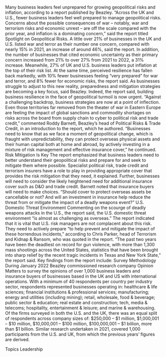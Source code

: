 Many business leaders feel unprepared for growing geopolitical risks and inflation, according to a report published by Beazley.
“Across the UK and U.S., fewer business leaders feel well prepared to manage geopolitical risks. Concerns about the possible consequences of war – notably, war and terrorism risks and economic unrest – are off the scale compared with the prior year, and inflation is a dominating concern,” said the report titled Spotlight on Geopolitical Risks.
A little over 21% of businesses in the UK and U.S. listed war and terror as their number one concern, compared with nearly 15% in 2021, an increase of around 46%, said the report. In addition, the number of businesses that cited economic uncertainty as their primary concern increased from 21% to over 27% from 2021 to 2022, a 31% increase. Meanwhile, 27% of UK and U.S. business leaders put inflation at the top of their risk list.
At the same time, perceived resilience has fallen back markedly, with 10% fewer businesses feeling “very prepared” for war and terror, and 8% fewer for economic risks, the report said.
As businesses struggle to adjust to this new reality, preparedness and mitigation strategies are becoming a key focus, said Beazley. Indeed, the report said, building business resilience in the face of geopolitical turmoil is now urgent.
“Against a challenging backdrop, business strategies are now at a point of inflection. Even those territories far removed from the theater of war in Eastern Europe are feeling the impact of global sanctions and commodity shortages on risks across the board from supply chain to cyber to political risk and trade credit,” commented Roddy Barnett, Beazley’s head of Political Risks & Trade Credit, in an introduction to the report, which he authored.
“Businesses need to know that as we face a moment of geopolitical change, which is fraught with unpredictability, they can protect overseas physical assets and their human capital both at home and abroad, by actively investing in a mixture of risk management and effective insurance cover,” he continued.
Risk Mitigation Is Key
The report emphasized that business leaders need to better understand their geopolitical risks and prepare for and seek to mitigate them where possible. Specialist political risk, trade credit and terrorism insurers have a role to play in providing appropriate cover that provides the risk mitigation that they need, it explained.
Further, businesses will need to consider the likely heightened need for additional insurance cover such as D&O and trade credit.
Barnett noted that insurance buyers will need to make choices. “Should cover to protect overseas assets be cancellable or not? And will an investment in insurance help reduce the threat from or mitigate the impact of a deadly weapons event?”
U.S. Domestic Threat Environment
Commenting on the scourge of deadly weapons attacks in the U.S., the report said, the U.S. domestic threat environment “is almost as challenging as overseas.”
The report indicated that it is vital that U.S. risk managers are not complacent about this risk. They need to actively prepare “to help prevent and mitigate the impact of these horrendous incidents,” according to Chris Parker, head of Terrorism and Kidnap & Ransom, who was quoted in the report.
“The past two years have been the deadliest on record for gun violence, with more than 1,300 mass shootings across the United States, statistics that have been brought into sharp relief by the recent tragic incidents in Texas and New York State,” the report said.
Key findings from the report include:
Survey Methodology
During January 2022 Beazley commissioned research company Opinion Matters to survey the opinions of over 1,000 business leaders and insurance buyers of businesses based in the UK and US with international operations. With a minimum of 40 respondents per country per industry sector, respondents represented businesses operating in: healthcare & life sciences; financial institutions & professional services; manufacturing; energy and utilities (including mining); retail, wholesale, food & beverage; public sector & education; real estate and construction; tech, media & telecoms; hospitality, entertainment & leisure; and marine & warehousing.
Of the firms surveyed in both the U.S. and the UK, there was an equal split of respondents across company sizes of: $250,000 – $1 million, $1,000,001 – $10 million, $10,000,001 – $100 million, $100,000,001 – $1 billion, more than $1 billion. Similar research undertaken in 2021, covered 1,000 participants from the U.S. and UK, from which the previous years’ figures are derived.

Topics
Leadership
